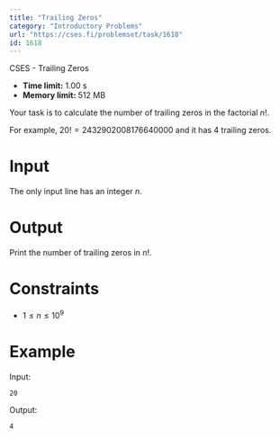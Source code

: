 ```yaml
---
title: "Trailing Zeros"
category: "Introductory Problems"
url: "https://cses.fi/problemset/task/1618"
id: 1618
---
```


CSES - Trailing Zeros

  * **Time limit:** 1.00 s
  * **Memory limit:** 512 MB

Your task is to calculate the number of trailing zeros in the factorial $n!$.

For example, $20!=2432902008176640000$ and it has $4$ trailing zeros.

# Input

The only input line has an integer $n$.

# Output

Print the number of trailing zeros in $n!$.

# Constraints

  * $1 \le n \le 10^9$

# Example

Input:

    
    
    20
    

Output:

    
    
    4
    

